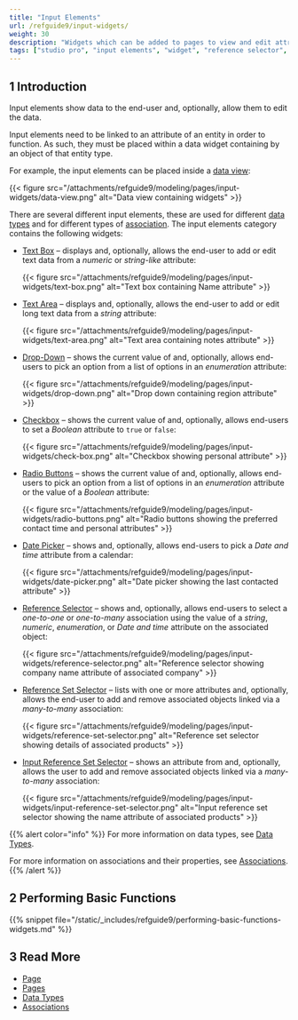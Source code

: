 ```yaml
---
title: "Input Elements"
url: /refguide9/input-widgets/
weight: 30
description: "Widgets which can be added to pages to view and edit attributes of objects."
tags: ["studio pro", "input elements", "widget", "reference selector", "reference set", "association", "edit", "data input"]
---
```


## 1 Introduction

Input elements show data to the end-user and, optionally, allow them to edit the data.

Input elements need to be linked to an attribute of an entity in order to function. As such, they must be placed within a data widget containing by an object of that entity type.

For example, the input elements can be placed inside a [data view](/refguide9/data-view/):

{{< figure src="/attachments/refguide9/modeling/pages/input-widgets/data-view.png" alt="Data view containing widgets" >}}

There are several different input elements, these are used for different [data types](/refguide9/data-types/) and for different types of [association](/refguide9/associations/). The input elements category contains the following widgets:

* [Text Box](/refguide9/text-box/) – displays and, optionally, allows the end-user to add or edit text data from a *numeric* or *string-like* attribute:

    {{< figure src="/attachments/refguide9/modeling/pages/input-widgets/text-box.png" alt="Text box containing Name attribute" >}}

* [Text Area](/refguide9/text-area/) – displays and, optionally, allows the end-user to add or edit long text data from a *string* attribute:

    {{< figure src="/attachments/refguide9/modeling/pages/input-widgets/text-area.png" alt="Text area containing notes attribute" >}}

* [Drop-Down](/refguide9/drop-down/) – shows the current value of and, optionally, allows end-users to pick an option from a list of options in an *enumeration* attribute:

    {{< figure src="/attachments/refguide9/modeling/pages/input-widgets/drop-down.png" alt="Drop down containing region attribute" >}}

* [Checkbox](/refguide9/check-box/) – shows the current value of and, optionally, allows end-users to set a *Boolean* attribute to `true` or `false`:

    {{< figure src="/attachments/refguide9/modeling/pages/input-widgets/check-box.png" alt="Checkbox showing personal attribute" >}}

* [Radio Buttons](/refguide9/radio-buttons/) – shows the current value of and, optionally, allows end-users to pick an option from a list of options in an *enumeration* attribute or the value of a *Boolean* attribute:

    {{< figure src="/attachments/refguide9/modeling/pages/input-widgets/radio-buttons.png" alt="Radio buttons showing the preferred contact time and personal attributes" >}}

* [Date Picker](/refguide9/date-picker/) – shows and, optionally, allows end-users to pick a *Date and time* attribute from a calendar:

    {{< figure src="/attachments/refguide9/modeling/pages/input-widgets/date-picker.png" alt="Date picker showing the last contacted attribute" >}}

* [Reference Selector](/refguide9/reference-selector/) – shows and, optionally, allows end-users to select a *one-to-one* or *one-to-many* association using the value of a *string*, *numeric*, *enumeration*, or *Date and time* attribute on the associated object:

    {{< figure src="/attachments/refguide9/modeling/pages/input-widgets/reference-selector.png" alt="Reference selector showing company name attribute of associated company" >}}

* [Reference Set Selector](/refguide9/reference-set-selector/) –  lists with one or more attributes and, optionally, allows the end-user to add and remove associated objects linked via a *many-to-many* association:

    {{< figure src="/attachments/refguide9/modeling/pages/input-widgets/reference-set-selector.png" alt="Reference set selector showing details of associated products" >}}

* [Input Reference Set Selector](/refguide9/input-reference-set-selector/) – shows an attribute from and, optionally, allows the user to add and remove associated objects linked via a *many-to-many* association:

    {{< figure src="/attachments/refguide9/modeling/pages/input-widgets/input-reference-set-selector.png" alt="Input reference set selector showing the name attribute of associated products" >}}

{{% alert color="info" %}}
For more information on data types, see [Data Types](/refguide9/data-types/).

For more information on associations and their properties, see [Associations](/refguide9/associations/).
{{% /alert %}}

## 2 Performing Basic Functions

{{% snippet file="/static/_includes/refguide9/performing-basic-functions-widgets.md" %}}

## 3 Read More

* [Page](/refguide9/page/)
* [Pages](/refguide9/pages/)
* [Data Types](/refguide9/data-types/)
* [Associations](/refguide9/associations/)
  